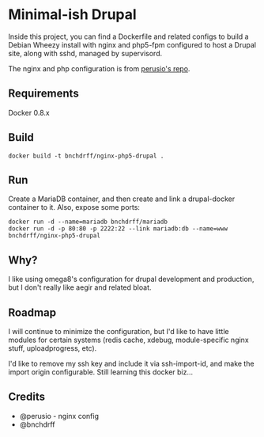 Minimal-ish Drupal
==================

Inside this project, you can find a Dockerfile and related configs to build a Debian Wheezy install with nginx and php5-fpm configured to host a Drupal site, along with sshd, managed by supervisord.

The nginx and php configuration is from [perusio's repo](https://github.com/perusio/drupal-with-nginx).

## Requirements

Docker 0.8.x

## Build

```
docker build -t bnchdrff/nginx-php5-drupal .
```

## Run

Create a MariaDB container, and then create and link a drupal-docker container to it. Also, expose some ports:

```
docker run -d --name=mariadb bnchdrff/mariadb
docker run -d -p 80:80 -p 2222:22 --link mariadb:db --name=www bnchdrff/nginx-php5-drupal
```

## Why?

I like using omega8's configuration for drupal development and production, but I don't really like aegir and related bloat.

## Roadmap

I will continue to minimize the configuration, but I'd like to have little modules for certain systems (redis cache, xdebug, module-specific nginx stuff, uploadprogress, etc).

I'd like to remove my ssh key and include it via ssh-import-id, and make the import origin configurable. Still learning this docker biz...

## Credits

* @perusio - nginx config
* @bnchdrff
